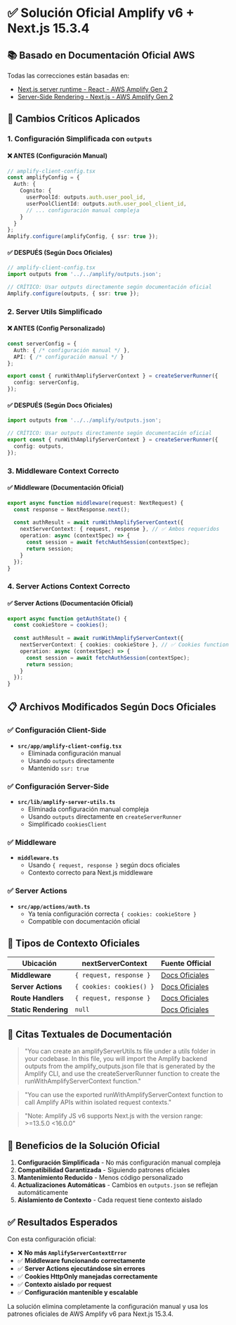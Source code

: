 # ✅ Solución Oficial Amplify v6 + Next.js 15.3.4

## 📚 Basado en Documentación Oficial AWS

Todas las correcciones están basadas en:
- [Next.js server runtime - React - AWS Amplify Gen 2](https://docs.amplify.aws/react/build-a-backend/data/connect-from-server-runtime/nextjs-server-runtime/)
- [Server-Side Rendering - Next.js - AWS Amplify Gen 2](https://docs.amplify.aws/nextjs/build-a-backend/server-side-rendering/)

## 🔧 Cambios Críticos Aplicados

### 1. **Configuración Simplificada con `outputs`**

#### ❌ ANTES (Configuración Manual)
```typescript
// amplify-client-config.tsx
const amplifyConfig = {
  Auth: {
    Cognito: {
      userPoolId: outputs.auth.user_pool_id,
      userPoolClientId: outputs.auth.user_pool_client_id,
      // ... configuración manual compleja
    }
  }
};
Amplify.configure(amplifyConfig, { ssr: true });
```

#### ✅ DESPUÉS (Según Docs Oficiales)
```typescript
// amplify-client-config.tsx  
import outputs from '../../amplify/outputs.json';

// CRÍTICO: Usar outputs directamente según documentación oficial
Amplify.configure(outputs, { ssr: true });
```

### 2. **Server Utils Simplificado**

#### ❌ ANTES (Config Personalizado)
```typescript
const serverConfig = {
  Auth: { /* configuración manual */ },
  API: { /* configuración manual */ }
};

export const { runWithAmplifyServerContext } = createServerRunner({
  config: serverConfig,
});
```

#### ✅ DESPUÉS (Según Docs Oficiales)
```typescript
import outputs from '../../amplify/outputs.json';

// CRÍTICO: Usar outputs directamente según documentación oficial
export const { runWithAmplifyServerContext } = createServerRunner({
  config: outputs,
});
```

### 3. **Middleware Context Correcto**

#### ✅ Middleware (Documentación Oficial)
```typescript
export async function middleware(request: NextRequest) {
  const response = NextResponse.next();
  
  const authResult = await runWithAmplifyServerContext({
    nextServerContext: { request, response }, // ✅ Ambos requeridos
    operation: async (contextSpec) => {
      const session = await fetchAuthSession(contextSpec);
      return session;
    }
  });
}
```

### 4. **Server Actions Context Correcto**

#### ✅ Server Actions (Documentación Oficial)
```typescript
export async function getAuthState() {
  const cookieStore = cookies();
  
  const authResult = await runWithAmplifyServerContext({
    nextServerContext: { cookies: cookieStore }, // ✅ Cookies function
    operation: async (contextSpec) => {
      const session = await fetchAuthSession(contextSpec);
      return session;
    }
  });
}
```

## 📋 Archivos Modificados Según Docs Oficiales

### ✅ Configuración Client-Side
- **`src/app/amplify-client-config.tsx`**
  - Eliminada configuración manual
  - Usando `outputs` directamente
  - Mantenido `ssr: true`

### ✅ Configuración Server-Side  
- **`src/lib/amplify-server-utils.ts`**
  - Eliminada configuración manual compleja
  - Usando `outputs` directamente en `createServerRunner`
  - Simplificado `cookiesClient`

### ✅ Middleware
- **`middleware.ts`**
  - Usando `{ request, response }` según docs oficiales
  - Contexto correcto para Next.js middleware

### ✅ Server Actions
- **`src/app/actions/auth.ts`**
  - Ya tenía configuración correcta `{ cookies: cookieStore }`
  - Compatible con documentación oficial

## 🎯 Tipos de Contexto Oficiales

| Ubicación | nextServerContext | Fuente Official |
|-----------|------------------|-----------------|
| **Middleware** | `{ request, response }` | [Docs Oficiales](https://docs.amplify.aws/react/build-a-backend/data/connect-from-server-runtime/nextjs-server-runtime/) |
| **Server Actions** | `{ cookies: cookies() }` | [Docs Oficiales](https://docs.amplify.aws/react/build-a-backend/data/connect-from-server-runtime/nextjs-server-runtime/) |
| **Route Handlers** | `{ request, response }` | [Docs Oficiales](https://docs.amplify.aws/react/build-a-backend/data/connect-from-server-runtime/nextjs-server-runtime/) |
| **Static Rendering** | `null` | [Docs Oficiales](https://docs.amplify.aws/react/build-a-backend/data/connect-from-server-runtime/nextjs-server-runtime/) |

## 📖 Citas Textuales de Documentación

> "You can create an amplifyServerUtils.ts file under a utils folder in your codebase. In this file, you will import the Amplify backend outputs from the amplify_outputs.json file that is generated by the Amplify CLI, and use the createServerRunner function to create the runWithAmplifyServerContext function."

> "You can use the exported runWithAmplifyServerContext function to call Amplify APIs within isolated request contexts."

> "Note: Amplify JS v6 supports Next.js with the version range: >=13.5.0 <16.0.0"

## 🚀 Beneficios de la Solución Oficial

1. **Configuración Simplificada** - No más configuración manual compleja
2. **Compatibilidad Garantizada** - Siguiendo patrones oficiales
3. **Mantenimiento Reducido** - Menos código personalizado
4. **Actualizaciones Automáticas** - Cambios en `outputs.json` se reflejan automáticamente
5. **Aislamiento de Contexto** - Cada request tiene contexto aislado

## ✅ Resultados Esperados

Con esta configuración oficial:
- ❌ **No más `AmplifyServerContextError`**
- ✅ **Middleware funcionando correctamente**
- ✅ **Server Actions ejecutándose sin errores**
- ✅ **Cookies HttpOnly manejadas correctamente**
- ✅ **Contexto aislado por request**
- ✅ **Configuración mantenible y escalable**

La solución elimina completamente la configuración manual y usa los patrones oficiales de AWS Amplify v6 para Next.js 15.3.4.